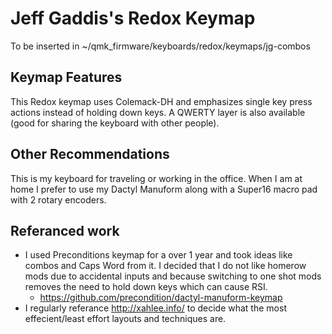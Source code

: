 # Jeff Gaddis's Redox Keymap
To be inserted in ~/qmk_firmware/keyboards/redox/keymaps/jg-combos

## Keymap Features
This Redox keymap uses Colemack-DH and emphasizes single key press actions instead of holding down keys. A QWERTY layer is also available (good for sharing the keyboard with other people).

## Other Recommendations
This is my keyboard for traveling or working in the office. When I am at home I prefer to use my Dactyl Manuform along with a Super16 macro pad with 2 rotary encoders.

## Referanced work
- I used Preconditions keymap for a over 1 year and took ideas like combos and Caps Word from it. I decided that I do not like homerow mods due to accidental inputs and because switching to one shot mods removes the need to hold down keys which can cause RSI.
  -  https://github.com/precondition/dactyl-manuform-keymap
- I regularly referance http://xahlee.info/ to decide what the most effecient/least effort layouts and techniques are.
